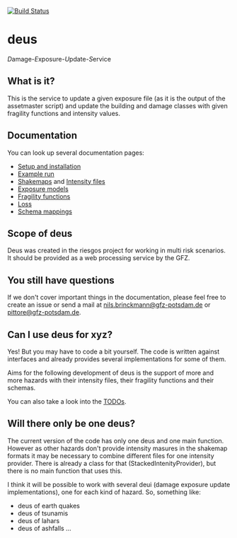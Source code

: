 [![Build Status](https://travis-ci.com/gfzriesgos/deus.svg?branch=master)](https://travis-ci.com/gfzriesgos/deus)

# deus

*D*amage-*E*xposure-*U*pdate-*S*ervice


## What is it?

This is the service to update a given exposure file (as it is the output
of the assetmaster script) and update the building and damage classes
with given fragility functions and intensity values.


## Documentation
You can look up several documentation pages:

- [Setup and installation](doc/Setup.md)
- [Example run](doc/ExposureModel.md)
- [Shakemaps](doc/EarthQuakeShakemap.md) and [Intensity files](doc/IntensityFile.md)
- [Exposure models](doc/ExposureModel.md)
- [Fragility functions](doc/FragilityFunctions.md)
- [Loss](doc/LossData.md)
- [Schema mappings](doc/SchemaMapping.md)

## Scope of deus

Deus was created in the riesgos project for working in multi risk scenarios.
It should be provided as a web processing service by the GFZ.

## You still have questions

If we don't cover important things in the documentation, please feel free to create an issue
or send a mail at <nils.brinckmann@gfz-potsdam.de> or <pittore@gfz-potsdam.de>.

## Can I use deus for xyz?

Yes! But you may have to code a bit yourself. The code is written against interfaces
and already provides several implementations for some of them.

Aims for the following development of deus is the support of more and more hazards with
their intensity files, their fragility functions and their schemas.

You can also take a look into the [TODOs](TODO.md).

## Will there only be one deus?

The current version of the code has only one deus and one main function.
However as other hazards don't provide intensity masures in the shakemap
formats it may be necessary to combine different files for one intensity provider.
There is already a class for that (StackedIntenityProvider), but there is no main
function that uses this.

I think it will be possible to work with several deui (damage exposure update implementations),
one for each kind of hazard.
So, something like:
- deus of earth quakes
- deus of tsunamis
- deus of lahars
- deus of ashfalls
...


